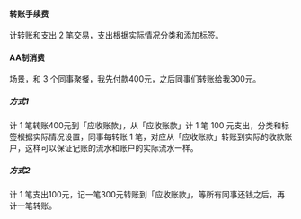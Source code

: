 #### 转账手续费

计转账和支出 2 笔交易，支出根据实际情况分类和添加标签。

#### AA制消费
场景，和 3 个同事聚餐，我先付款400元，之后同事们转账给我300元。

##### 方式1
计 1 笔转账400元到「应收账款」，从「应收账款」计 1 笔 100 元支出，分类和标签根据实际情况设置，同事每转账 1 笔，对应从「应收账款」转账到实际的收款账户，这样可以保证记账的流水和账户的实际流水一样。

##### 方式2
计 1 笔支出100元，记一笔300元转账到「应收账款」，等所有同事还钱之后，再计一笔转账。